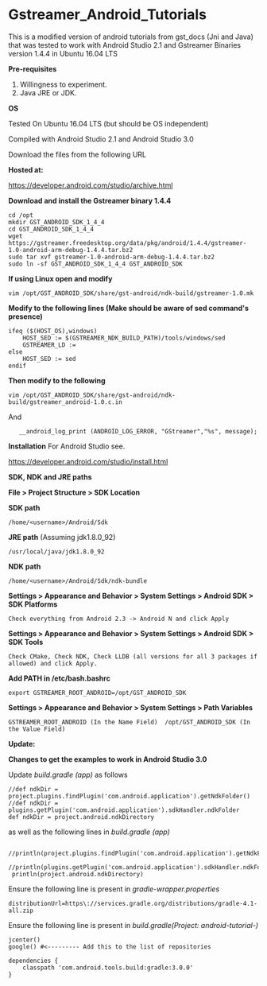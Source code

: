 # Gstreamer_Android_Tutorials
This is a modified version of android tutorials from gst_docs (Jni and Java) that was tested to work with Android Studio 2.1 and Gstreamer Binaries version 1.4.4 in Ubuntu 16.04 LTS

**Pre-requisites**

1. Willingness to experiment.
2. Java JRE or JDK.

**OS**

Tested On Ubuntu 16.04 LTS (but should be OS independent)

Compiled with Android Studio 2.1 and Android Studio 3.0

Download the files from the following URL

**Hosted at:**

https://developer.android.com/studio/archive.html

**Download and install the Gstreamer binary 1.4.4**

    cd /opt
    mkdir GST_ANDROID_SDK_1_4_4
    cd GST_ANDROID_SDK_1_4_4
    wget https://gstreamer.freedesktop.org/data/pkg/android/1.4.4/gstreamer-1.0-android-arm-debug-1.4.4.tar.bz2
    sudo tar xvf gstreamer-1.0-android-arm-debug-1.4.4.tar.bz2 
    sudo ln -sf GST_ANDROID_SDK_1_4_4 GST_ANDROID_SDK

**If using Linux open and modify**

    vim /opt/GST_ANDROID_SDK/share/gst-android/ndk-build/gstreamer-1.0.mk

**Modify to the following lines (Make should be aware of sed command's presence)**

    ifeq ($(HOST_OS),windows)
        HOST_SED := $(GSTREAMER_NDK_BUILD_PATH)/tools/windows/sed
        GSTREAMER_LD :=
    else
        HOST_SED := sed
    endif

**Then modify to the following**

    vim /opt/GST_ANDROID_SDK/share/gst-android/ndk-build/gstreamer_android-1.0.c.in
    
 And

       __android_log_print (ANDROID_LOG_ERROR, "GStreamer","%s", message);

**Installation**
For Android Studio see.

https://developer.android.com/studio/install.html

**SDK, NDK and JRE paths**

**File > Project Structure > SDK Location**

**SDK path**

    /home/<username>/Android/Sdk

**JRE path** (Assuming jdk1.8.0_92)

    /usr/local/java/jdk1.8.0_92

**NDK path**

    /home/<username>/Android/Sdk/ndk-bundle

**Settings > Appearance and Behavior > System Settings > Android SDK > SDK Platforms** 

    Check everything from Android 2.3 -> Android N and click Apply
        
**Settings > Appearance and Behavior > System Settings > Android SDK > SDK Tools**

    Check CMake, Check NDK, Check LLDB (all versions for all 3 packages if allowed) and click Apply.
        
**Add PATH in /etc/bash.bashrc**

    export GSTREAMER_ROOT_ANDROID=/opt/GST_ANDROID_SDK


**Settings > Appearance and Behavior > System Settings > Path Variables**

    GSTREAMER_ROOT_ANDROID (In the Name Field)  /opt/GST_ANDROID_SDK (In the Value Field)
    
    
**Update:**    

**Changes to get the examples to work in Android Studio 3.0**

Update *build.gradle (app)* as follows

    //def ndkDir = project.plugins.findPlugin('com.android.application').getNdkFolder()
    //def ndkDir = plugins.getPlugin('com.android.application').sdkHandler.ndkFolder
    def ndkDir = project.android.ndkDirectory
    
as well as the following lines in *build.gradle (app)*
     
     //println(project.plugins.findPlugin('com.android.application').getNdkFolder())
     //println(plugins.getPlugin('com.android.application').sdkHandler.ndkFolder)
     println(project.android.ndkDirectory)

Ensure the following line is present in *gradle-wrapper.properties*

    distributionUrl=https\://services.gradle.org/distributions/gradle-4.1-all.zip
    
Ensure the following line is present in *build.gradle(Project: android-tutorial-<x>)* 
    
    jcenter()
    google() #<--------- Add this to the list of repositories

    dependencies {
        classpath 'com.android.tools.build:gradle:3.0.0'
    }
    
    
